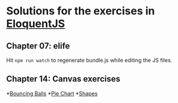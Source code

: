 # Solutions for the exercises in [EloquentJS](http://eloquentjavascript.net/)

## Chapter 07: elife
Hit ```npm run watch``` to regenerate bundle.js while editing the JS files.

## Chapter 14: Canvas exercises
*[Bouncing Balls](https://codepen.io/sevresbabylone/pen/vdyMZP)
*[Pie Chart](https://codepen.io/sevresbabylone/pen/yvVroM)
*[Shapes](https://codepen.io/sevresbabylone/pen/Nybmax)
